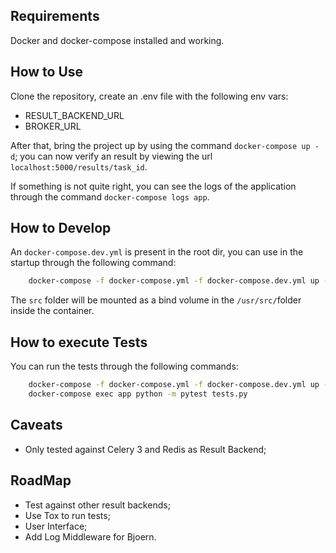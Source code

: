 ## Requirements

Docker and docker-compose installed and working.

## How to Use

Clone the repository, create an .env file with the following env vars:

 * RESULT_BACKEND_URL
 * BROKER_URL

After that, bring the project up by using the command `docker-compose up -d`; you can now verify an result by viewing the url `localhost:5000/results/task_id`.

If something is not quite right, you can see the logs of the application through the command `docker-compose logs app`.

## How to Develop

An `docker-compose.dev.yml` is present in the root dir, you can use in the startup through the following command:

```bash
    docker-compose -f docker-compose.yml -f docker-compose.dev.yml up -d
```

The `src` folder will be mounted as a bind volume in the `/usr/src/`folder inside the container.


## How to execute Tests

You can run the tests through the following commands:

```bash
    docker-compose -f docker-compose.yml -f docker-compose.dev.yml up -d
    docker-compose exec app python -m pytest tests.py
```

## Caveats


 * Only tested against Celery 3 and Redis as Result Backend;

## RoadMap

 * Test against other result backends;
 * Use Tox to run tests;
 * User Interface;
 * Add Log Middleware for Bjoern.
 